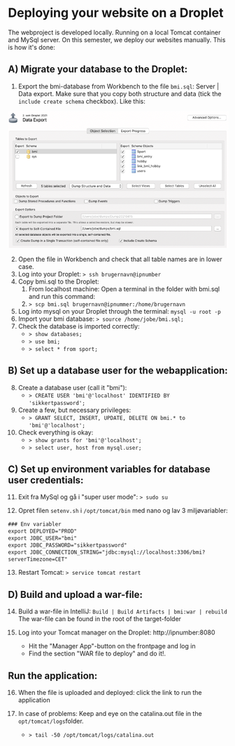 # Deploying your website on a Droplet

The webproject is developed locally. Running on a local 
Tomcat container and MySql server. On this semester, we
deploy our websites manually. This is how it's done:

## A) Migrate your database to the Droplet:

1. Export the bmi-database from Workbench to the file `bmi.sql`: Server | Data export. Make sure that you copy
   both structure and data (tick the `include create schema` checkbox). Like this:
   
![Dataexport](images/dataexport.png)

2. Open the file in Workbench and check that all table names are in lower case.
3. Log into your Droplet: `> ssh brugernavn@ipnumber`
4. Copy bmi.sql to the Droplet:
    1. From localhost machine: Open a terminal in the folder with bmi.sql and run this command:
    2. `> scp bmi.sql brugernavn@ipnummer:/home/brugernavn`
5.  Log into mysql on your Droplet through the terminal: `mysql -u root -p`
6.  Import your bmi database: `> source /home/jobe/bmi.sql;`
7.  Check the database is imported correctly:
    - `> show databases;`
    - `> use bmi;`
    - `> select * from sport;`
    
## B) Set up a database user for the webapplication:

8.  Create a database user (call it "bmi"):
    - `> CREATE USER 'bmi'@'localhost' IDENTIFIED BY 'sikkertpassword';`
9. Create a few, but necessary privileges:
    - `> GRANT SELECT, INSERT, UPDATE, DELETE ON bmi.* to 'bmi'@'localhost';`
10. Check everything is okay:
    - `> show grants for 'bmi'@'localhost';`
    - `> select user, host from mysql.user;`

## C) Set up environment variables for database user credentials:

11. Exit fra MySql og gå i "super user mode": `> sudo su`
    
12. Opret filen `setenv.sh` i `/opt/tomcat/bin` med nano og lav 3 miljøvariabler:

```text
### Env variabler
export DEPLOYED="PROD"
export JDBC_USER="bmi"
export JDBC_PASSWORD="sikkertpassword"
export JDBC_CONNECTION_STRING="jdbc:mysql://localhost:3306/bmi?serverTimezone=CET"
```
13. Restart Tomcat: `> service tomcat restart`

## D) Build and upload a war-file:

14. Build a war-file in IntelliJ: `Build | Build Artifacts | bmi:war | rebuild`
    The war-file can be found in the root of the target-folder
    
15. Log into your Tomcat manager on the Droplet: http://ipnumber:8080
    - Hit the "Manager App"-button on the frontpage and log in
    - Find the section "WAR file to deploy" and do it!.
    
## Run the application:

16. When the file is uploaded and deployed: click the link to run the application
    
17. In case of problems: Keep and eye on the catalina.out file in the `opt/tomcat/logs`folder.
    - `> tail -50 /opt/tomcat/logs/catalina.out`